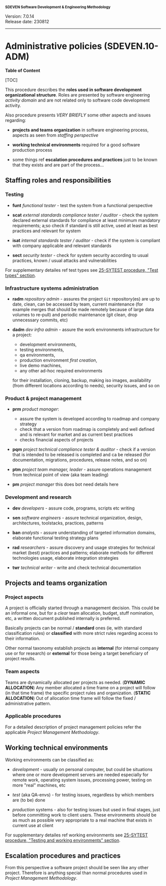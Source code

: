 <small>**SDEVEN Software Development & Engineering Methodology**</small>

Version: 7.0.14<br>
Release date: 230812

***

# Administrative policies (SDEVEN.10-ADM)

**Table of Content**

[TOC]


This procedure describes the **roles used in software development organizational structure**. Roles are presented by software engineering *activity domain* and are not related only to software code development activity.

Also procedure presents *VERY BRIEFLY* some other aspects and issues regarding:

* **projects and teams organization** in software engineering process, aspects as seen from *staffing perspective*

* **working technical environments** required for a good software production process

* some things ref **escalation procedures and practices** just to be known that they exists and are part of the process...




## Staffing roles and responsibilities

### Testing

* **funt** *functional tester* - test the system from a functional perspective

* **scat** *external standards compliance tester / auditor* - check the system declared external standards for compliance at least minimum mandatory requirements; a;so check if standard is still active, used at least as best practices and relevant for system

* **isat** *internal standards tester / auditor* - check if the system is compliant with company applicable and relevant standards

* **sect** *security tester* - check for system security according to usual practices, known / usual attacks and vulnerabilities

For supplementary detailes ref test types see [25-SYTEST procedure, "Test types" section](SDEVEN.25_SYTEST.md#test-types).



### Infrastructure systems administration

* **radm** *repository admin* - assures the project `Git` repository(es) are up to date, clean, can be accessed by team, current maintenance (for example merges that should be made remotely because of large data volumes to re-pull) and periodic maintenance (git clean, drop unnecessary commits, etc)

* **dadm** *dev infra admin* - assure the work environments infrastructure for a project:
    * development environments,
    * testing environments,
    * qa environments,
    * production environment *first creation*,
    * live demo machines,
    * any other ad-hoc required environments

    for their installation, cloning, backup, making iso images, availability (from different locations according to needs), security issues, and so on



### Product & project management

* **prm** *product manager*:
    * assure the system is developed according to roadmap and company strategy
    * check that a version from roadmap is completely and well defined and is relevant for market and as current best practices
    * checks financial aspects of projects

* **pqm** *project technical compliance tester & auditor* - check if a version that is intended to be released is completed and ca be released (for documentation, migrations, procedures, release notes, and so on)

* **ptm** *project team manager, leader* - assure operations management from technical point of view (aka team leading)

* **pm** *project manager* this does bot need details here



### Development and research

* **dev** *developers* - assure code, programs, scripts etc writing

* **sen** *software engineers* - assure technical organization, design, architectures, toolstacks, practices, patterns

* **ban** *analysts* - assure understanding of targeted information domains, elaborate functional testing strategy plans

* **rad** *researchers* - assure discovery and usage strategies for technical market (best) practices and patterns; elaborate methods for different technologies usage, elaborate integration strategies

* **twr** *technical writer* - write and check technical documentation




## Projects and teams organization

### Project aspects

A project is officially started through a management decision. This could be an informal one, but for a *clear* team allocation, budget, stuff nomination, etc, a written document published internally is preferred. 

Basically projects can be normal / **standard** ones (ie, with standard classification rules) or **classified** with more strict rules regarding access to their information. 

Other normal taxonomy establish projects as **internal** (for internal company use or for research) or **external** for those being a target beneficiary of project results. 


### Team aspects

Teams are dynamically allocated per projects as needed. (**DYNAMIC ALLOCATION**) Any member allocated a time frame on a project will follow (in that time frame) the specific project rules and organization. (**STATIC ALLOCATION**) Out of allocation time frame will follow the fixed / administrative pattern.

### Applicable procedures

For a detailed description of project management policies refer the applicable *Project Management Methodology*.




## Working technical environments

Working environments can be classified as:

* *development* - usually on personal computer, but could be situations where one or more development servers are needed especially for remote work, operating system issues, processing power, testing on more "real" machines, etc

* *test* (aka QA-envs) - for testing issues, regardless by which members are (to be) done

* *production* systems - also for testing issues but used in final stages, just before committing work to client users. These environments should be as much as possible very appropriate to a real machine that exists in current use at client


For supplementary detailes ref working environments see [25-SYTEST procedure, "Testing and working environments" section](SDEVEN.25_SYTEST.md#testing-and-working-environments).




## Escalation procedures and practices

From this perspective a software project should be seen like any other project. Therefore is anything special than normal procedures used in *Project Management Methodology*.




